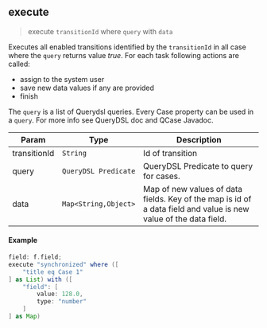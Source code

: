## execute

> execute `transitionId` where `query` with `data`

Executes all enabled transitions identified by the `transitionId` in all case where the `query` returns value _true_. 
For each task following actions are called:

* assign to the system user
* save new data values if any are provided
* finish

The `query` is a list of Querydsl queries. Every Case property can be used in a `query`. For more info see QueryDSL doc and QCase Javadoc.

| **Param**    | **Type**             | **Description**                                                                                                  |
| ------------ | -------------------- | ---------------------------------------------------------------------------------------------------------------- |
| transitionId | `String`             | Id of transition                                                                                                 |
| query        | `QueryDSL Predicate` | QueryDSL Predicate to query for cases.                                                                           |
| data         | `Map<String,Object>` | Map of new values of data fields. Key of the map is id of a data field and value is new value of the data field. |

#### Example
````groovy
field: f.field;
execute "synchronized" where ([
    "title eq Case 1"
] as List) with ([
    "field": [
        value: 128.0,
        type: "number"
    ]
] as Map)
````